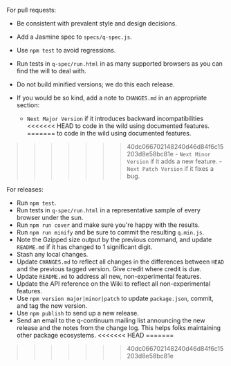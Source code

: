 
For pull requests:

-   Be consistent with prevalent style and design decisions.
-   Add a Jasmine spec to `specs/q-spec.js`.
-   Use `npm test` to avoid regressions.
-   Run tests in `q-spec/run.html` in as many supported browsers as you
    can find the will to deal with.
-   Do not build minified versions; we do this each release.
-   If you would be so kind, add a note to `CHANGES.md` in an
    appropriate section:

    -   `Next Major Version` if it introduces backward incompatibilities
<<<<<<< HEAD
	to code in the wild using documented features.
=======
        to code in the wild using documented features.
>>>>>>> 40dc066702148240d46d84f6c15203d8e58bc81e
    -   `Next Minor Version` if it adds a new feature.
    -   `Next Patch Version` if it fixes a bug.

For releases:

-   Run `npm test`.
-   Run tests in `q-spec/run.html` in a representative sample of every
    browser under the sun.
-   Run `npm run cover` and make sure you're happy with the results.
-   Run `npm run minify` and be sure to commit the resulting `q.min.js`.
-   Note the Gzipped size output by the previous command, and update
    `README.md` if it has changed to 1 significant digit.
-   Stash any local changes.
-   Update `CHANGES.md` to reflect all changes in the differences
    between `HEAD` and the previous tagged version.  Give credit where
    credit is due.
-   Update `README.md` to address all new, non-experimental features.
-   Update the API reference on the Wiki to reflect all non-experimental
    features.
-   Use `npm version major|minor|patch` to update `package.json`,
    commit, and tag the new version.
-   Use `npm publish` to send up a new release.
-   Send an email to the q-continuum mailing list announcing the new
    release and the notes from the change log.  This helps folks
    maintaining other package ecosystems.
<<<<<<< HEAD
=======

>>>>>>> 40dc066702148240d46d84f6c15203d8e58bc81e
